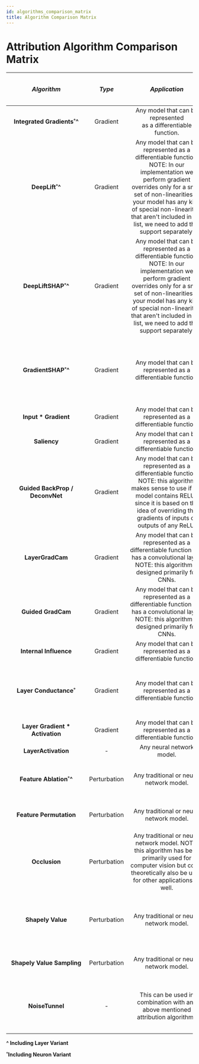 ```yaml
---
id: algorithms_comparison_matrix
title: Algorithm Comparison Matrix
---
```


# **Attribution Algorithm Comparison Matrix**

|  <div style="width:200px">***Algorithm***</div> | ***Type*** | <div style="width:200px">***Application***</div> | ***Space Complexity*** | <div style="width:200px">***Model Passes (Forward Only or Forward and Backward))***</div> | <div style="width:200px">***Number of Samples Passed through Model's Forward (and Backward) Passes***</div> | <div style="width:200px">***Requires Baseline aka Reference ?***</div> | <div style="width:390px">***Description***</div> |
| :---: | :---: | :---: | :---: | :---: | :---: | :---: | :---: |
|  **Integrated Gradients˚^** | Gradient | Any model that can be represented<br/> as a differentiable function. | O(#steps * #examples * #features) | Forward and Backward | #steps * #examples | Yes (Single Baseline Per Input Example) | Approximates the integral of gradients along<br/>the path (straight line from baseline to input)<br/>and multiplies with (input - baseline)
|  **DeepLift˚^** | Gradient | Any model that can be represented as a differentiable function. NOTE: In our implementation we perform gradient overrides only for a small set of non-linearities. If your model has any kind of special non-linearities that aren't included in our list, we need to add that support separately. | O(#examples * #features) | Forward and Backward | #examples | Yes (Single Baseline Per Input Example) | Explains differences in the non-linear activations' outputs in terms of the differences of the input from its corresponding reference. NOTE: Currently, only rescale rule is supported.
|  **DeepLiftSHAP˚^** | Gradient | Any model that can be represented as a differentiable function. NOTE: In our implementation we perform gradient overrides only for a small set of non-linearities. If your model has any kind of special non-linearities that aren't included in our list, we need to add that support separately. | O(#examples * #features * #baselines) | Forward and Backward | #examples * #baselines | Yes (Multiple Baselines Per Input Example) | An extension of DeepLift that approximates SHAP values. For each input example it considers a distribution of baselines and computes the expected value of the attributions based on DeepLift algorithm across all input-baseline pairs. NOTE: Currently, only rescale rule is supported.
|  **GradientSHAP˚^** | Gradient | Any model that can be represented as a differentiable function. | O(#examples * # samples * #features + #baselines * #features) | Forward and Backward | #examples * #samples | Yes (Multiple Baselines Per Input Example) | Approximates SHAP values based on the expected gradients. It adds gaussian noise to each input example #samples times, selects a random point between each sample and randomly drawn baseline from baselines' distribution, computes the gradient for it and multiples it with (input - baseline). Final SHAP values represent the expected values of gradients * (input - baseline) for each input example.
|  **Input * Gradient** | Gradient | Any model that can be represented as a differentiable function. | O(#examples * #features) | Forward and Backward | #examples | No | Multiplies model inputs with the gradients of the model outputs w.r.t. those inputs. |
|  **Saliency** | Gradient | Any model that can be represented as a differentiable function. | O(#examples * #features) | Forward and Backward | #examples | No | The gradients of the output w.r.t. inputs.
|  **Guided BackProp / DeconvNet** | Gradient | Any model that can be represented as a differentiable function. NOTE: this algorithm makes sense to use if the model contains RELUs since it is based on the idea of overriding the gradients of inputs or outputs of any ReLU. | O(#examples * #features) | Forward and Backward | #examples | No | Computes the gradients of the model outputs w.r.t. its inputs. If there are any RELUs present in the model, their gradients will be overridden so that only positive gradients of the inputs (in case of Guided BackProp) and outputs (in case of deconvnet) are back-propagated.
|  **LayerGradCam** | Gradient | Any model that can be represented as a differentiable function and has a convolutional layer. NOTE: this algorithm is designed primarily for CNNs. | O(#examples * #features) | Forward and Backward | #examples | No | Computes the gradients of model outputs w.r.t. selected input layer, averages them for each output channel and multiplies with the layer activations.
|  **Guided GradCam** | Gradient | Any model that can be represented as a differentiable function and has a convolutional layer. NOTE: this algorithm is designed primarily for CNNs. | O(#examples * #features) | Forward and Backward | #examples | No | Computes the element-wise product of Guided BackProp and up-sampled positive GradCam attributions.
|  **Internal Influence** | Gradient | Any model that can be represented as a differentiable function. | O(#steps * #examples * #features) | Forward and Backward | #steps * #examples | Yes | Approximates the integral of gradients along the path from baseline to inputs for selected input layer.
|  **Layer Conductance˚** | Gradient | Any model that can be represented as a differentiable function. | O(#steps * #examples * #features) | Forward and Backward | #steps * #examples | Yes (Single Baseline Per Input Example) | Decomposes integrated gradients via chain rule. It approximates the integral of gradients defined by a chain rule, described as the gradients of the output w.r.t. to the neurons multiplied by the gradients of the neurons w.r.t. the inputs, along the path from baseline to inputs. Finally, the latter is multiplied by (input - baseline).
|  **Layer Gradient * Activation** |	Gradient	| Any model that can be represented as a differentiable function.	| O(#examples * #features)	| Forward and Backward	| #examples	| No	| Computes element-wise product of layer activations and the gradient of the output w.r.t. that layer.
|  **LayerActivation** | - | Any neural network model. | O(#examples * #features) | Forward | #examples | No | Computes the inputs or outputs of selected layer.
|  **Feature Ablation˚^** | Perturbation | Any traditional or neural network model. | O(#examples * #features * #ablations_per_eval) | Forward | #examples * #features | Yes (Single Baseline Per Input Example; Usually, zero baseline is used) | Assigns an importance score to each input feature based on the magnitude changes in model output or loss when those features are replaced by a baseline (usually zeros) based on an input feature mask.
|  **Feature Permutation** | Perturbation | Any traditional or neural network model. | O(#examples * #features * #permutations_per_eval) | Forward | #examples * #features | No (Internally in our implementation permuted featues for each batch are treated as baselines) | Assigns an importance score to each input feature based on the magnitude changes in model output or loss when those features are permuted based on input feature mask.
|  **Occlusion** | Perturbation | Any traditional or neural network model. NOTE: this algorithm has been primarily used for computer vision but could theoretically also be used for other applications as well. | O(#examples * #features * #ablations_per_eval) | Forward | #examples * #features | Yes (usually, zero baseline is used) | Assigns an importance score to each input feature based on the magnitude changes in model output when those features are replaced by a baseline (usually zeros) using rectangular sliding windows and sliding strides. If a features is located in multiple hyper-rectangles the importance scores are averaged across those hyper-rectangles.
|  **Shapely Value** | Perturbation | Any traditional or neural network model. | O(#examples * #features * #perturbations_per_eval ) | Forward | #examples * #features * #features! | Yes (usually, zero baseline is used) | Computes feature importances based on all permutations of all input features. It adds each feature for each permutation one-by-one to the baseline and computes the magnitudes of output changes for each feature which are ultimately being averaged across all permutations to estimate final attribution score.
|  **Shapely Value Sampling** | Perturbation | Any traditional or neural network model. | O(#examples * # features * #perturbations_per_eval ) | Forward | #examples * #features * #samples | Yes (usually, zero baseline is used) | Similar to Shapely value, but instead of considering all feature permutations it considers only #samples permutations.
|  **NoiseTunnel** | - | This can be used in combination with any above mentioned attribution algorithms | Depends on the choice of above mentioned attribution algorithm. | Forward or Forward and Backward - It depends on the choice of above mentioned attribution algorithm. | Depends on the choice of above mentioned attribution algorithm. | Depends on the choice of above mentioned attribution algorithm. | Adds gaussian noise to each input example #samples times, calls any above mentioned attribution algorithm for all #samples per example and aggregates / smoothens them based on different techniques for each input example. Supported smoothing techniques include: smoothgrad, vargrad, smoothgrad_sq.

**^ Including Layer Variant**

**˚Including Neuron Variant**

